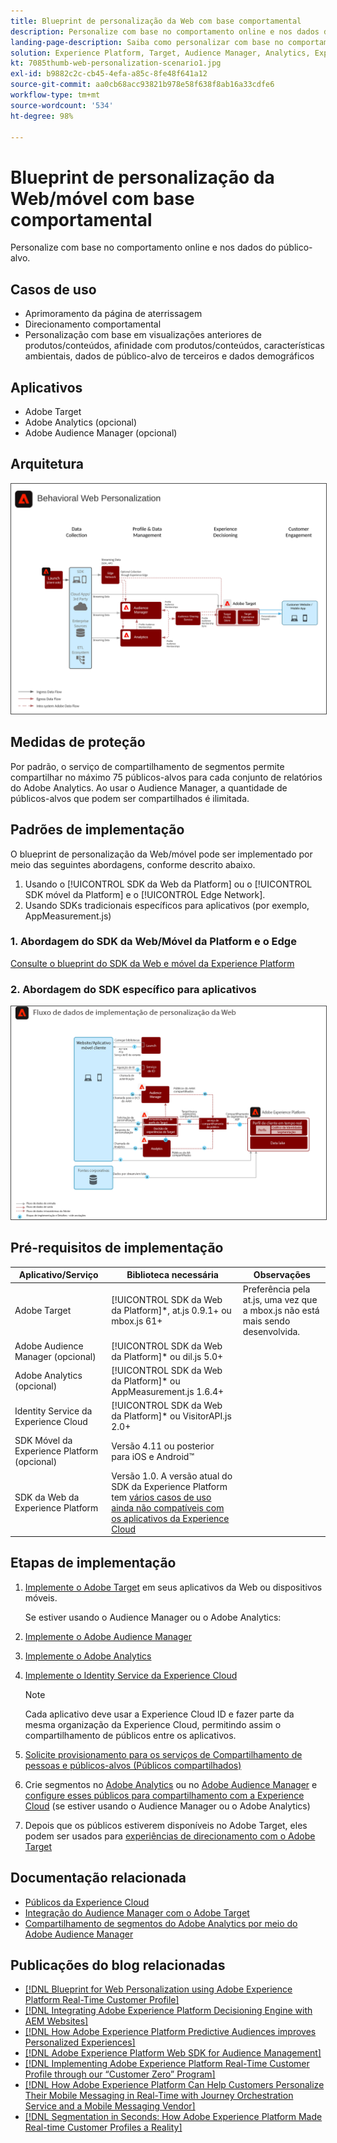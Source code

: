 ```yaml
---
title: Blueprint de personalização da Web com base comportamental
description: Personalize com base no comportamento online e nos dados do público-alvo.
landing-page-description: Saiba como personalizar com base no comportamento online e nos dados de público-alvo.
solution: Experience Platform, Target, Audience Manager, Analytics, Experience Cloud Services, Data Collection
kt: 7085thumb-web-personalization-scenario1.jpg
exl-id: b9882c2c-cb45-4efa-a85c-8fe48f641a12
source-git-commit: aa0cb68acc93821b978e58f638f8ab16a33cdfe6
workflow-type: tm+mt
source-wordcount: '534'
ht-degree: 98%

---
```


# Blueprint de personalização da Web/móvel com base comportamental

Personalize com base no comportamento online e nos dados do público-alvo.

## Casos de uso

* Aprimoramento da página de aterrissagem
* Direcionamento comportamental
* Personalização com base em visualizações anteriores de produtos/conteúdos, afinidade com produtos/conteúdos, características ambientais, dados de público-alvo de terceiros e dados demográficos

## Aplicativos

* Adobe Target
* Adobe Analytics (opcional)
* Adobe Audience Manager (opcional)

## Arquitetura

<img src="assets/behavioral_personalization.svg" alt="Arquitetura de referência para Blueprint de personalização da Web com base comportamental" style="border:1px solid #4a4a4a" />


## Medidas de proteção

Por padrão, o serviço de compartilhamento de segmentos permite compartilhar no máximo 75 públicos-alvos para cada conjunto de relatórios do Adobe Analytics. Ao usar o Audience Manager, a quantidade de públicos-alvos que podem ser compartilhados é ilimitada. 

## Padrões de implementação

O blueprint de personalização da Web/móvel pode ser implementado por meio das seguintes abordagens, conforme descrito abaixo.

1. Usando o [!UICONTROL SDK da Web da Platform] ou o [!UICONTROL SDK móvel da Platform] e o [!UICONTROL Edge Network].
1. Usando SDKs tradicionais específicos para aplicativos (por exemplo, AppMeasurement.js)

### 1. Abordagem do SDK da Web/Móvel da Platform e o Edge

[Consulte o blueprint do SDK da Web e móvel da Experience Platform](../data-ingestion/websdk.md)

### 2. Abordagem do SDK específico para aplicativos

<img src="assets/app_sdk_flow.png" alt="Arquitetura de referência para abordagem do SDK específico para aplicativos" style="border:1px solid #4a4a4a" />

## Pré-requisitos de implementação

| Aplicativo/Serviço | Biblioteca necessária | Observações |
|---|---|---|
| Adobe Target | [!UICONTROL SDK da Web da Platform]*, at.js 0.9.1+ ou mbox.js 61+ | Preferência pela at.js, uma vez que a mbox.js não está mais sendo desenvolvida. |
| Adobe Audience Manager (opcional) | [!UICONTROL SDK da Web da Platform]* ou dil.js 5.0+ |  |
| Adobe Analytics (opcional) | [!UICONTROL SDK da Web da Platform]* ou AppMeasurement.js 1.6.4+ |  |
| Identity Service da Experience Cloud | [!UICONTROL SDK da Web da Platform]* ou VisitorAPI.js 2.0+ |  |
| SDK Móvel da Experience Platform (opcional) | Versão 4.11 ou posterior para iOS e Android™ |  |
| SDK da Web da Experience Platform | Versão 1.0. A versão atual do SDK da Experience Platform tem [vários casos de uso ainda não compatíveis com os aplicativos da Experience Cloud](https://github.com/adobe/alloy/projects/5) |  |

## Etapas de implementação

1. [Implemente o Adobe Target](https://experienceleague.adobe.com/docs/target/using/implement-target/implementing-target.html?lang=pt-BR) em seus aplicativos da Web ou dispositivos móveis.

   Se estiver usando o Audience Manager ou o Adobe Analytics:

1. [Implemente o Adobe Audience Manager](https://experienceleague.adobe.com/docs/audience-manager/user-guide/implementation-integration-guides/implement-audience-manager.html?lang=pt-BR)
1. [Implemente o Adobe Analytics](https://experienceleague.adobe.com/docs/analytics/implementation/home.html?lang=pt-BR)
1. [Implemente o Identity Service da Experience Cloud](https://experienceleague.adobe.com/docs/id-service/using/implementation/implementation-guides.html?lang=pt-BR)

   >[!NOTE]
   >
   >Cada aplicativo deve usar a Experience Cloud ID e fazer parte da mesma organização da Experience Cloud, permitindo assim o compartilhamento de públicos entre os aplicativos.

1. [Solicite provisionamento para os serviços de Compartilhamento de pessoas e públicos-alvos (Públicos compartilhados)](https://www.adobe.com/go/audiences)
1. Crie segmentos no [Adobe Analytics](https://experienceleague.adobe.com/docs/analytics/components/segmentation/segmentation-workflow/seg-build.html?lang=pt-BR) ou no [Adobe Audience Manager](https://experienceleague.adobe.com/docs/audience-manager/user-guide/features/segments/segment-builder.html?lang=pt-BR) e [configure esses públicos para compartilhamento com a Experience Cloud](https://experienceleague.adobe.com/docs/analytics/components/segmentation/segmentation-workflow/seg-publish.html?lang=pt-BR)  (se estiver usando o Audience Manager ou o Adobe Analytics)
1. Depois que os públicos estiverem disponíveis no Adobe Target, eles podem ser usados para [experiências de direcionamento com o Adobe Target](https://experienceleague.adobe.com/docs/target/using/audiences/target.html?lang=pt-BR)

## Documentação relacionada

* [Públicos da Experience Cloud](https://experienceleague.adobe.com/docs/core-services/interface/audiences/audience-library.html?lang=pt-BR)
* [Integração do Audience Manager com o Adobe Target](https://experienceleague.adobe.com/docs/audience-manager/user-guide/implementation-integration-guides/integration-other-solutions/aam-target-integration.html?lang=pt-BR)
* [Compartilhamento de segmentos do Adobe Analytics por meio do Adobe Audience Manager](https://experienceleague.adobe.com/docs/analytics/components/segmentation/segmentation-workflow/seg-publish.html)


## Publicações do blog relacionadas

* [[!DNL Blueprint for Web Personalization using Adobe Experience Platform Real-Time Customer Profile]](https://medium.com/adobetech/blueprint-for-web-personalization-using-adobe-experience-platform-real-time-customer-profile-fef2ce7a4b2f)
* [[!DNL Integrating Adobe Experience Platform Decisioning Engine with AEM Websites]](https://jaeness.medium.com/integrating-adobe-experience-platform-decisioning-engine-with-aem-websites-9c222acd12e2)
* [[!DNL How Adobe Experience Platform Predictive Audiences improves Personalized Experiences]](https://medium.com/adobetech/how-adobe-experience-platform-predictive-audiences-improves-personalized-experiences-1f75a60cb7a3)
* [[!DNL Adobe Experience Platform Web SDK for Audience Management]](https://medium.com/adobetech/adobe-experience-platform-web-sdk-for-audience-management-751fa6d063bc)
* [[!DNL Implementing Adobe Experience Platform Real-Time Customer Profile through our “Customer Zero” Program]](https://medium.com/adobetech/implementing-adobe-experience-platform-real-time-customer-profile-through-our-customer-zero-32e7cd952896)
* [[!DNL How Adobe Experience Platform Can Help Customers Personalize Their Mobile Messaging in Real-Time with Journey Orchestration Service and a Mobile Messaging Vendor]](https://medium.com/adobetech/how-adobe-experience-platform-helped-a-client-personalize-their-mobile-messaging-in-real-time-with-7d634aefa098)
* [[!DNL Segmentation in Seconds: How Adobe Experience Platform Made Real-time Customer Profiles a Reality]](https://medium.com/adobetech/segmentation-in-seconds-how-adobe-experience-platform-made-real-time-customer-profiles-a-reality-a7a8552b0847)
